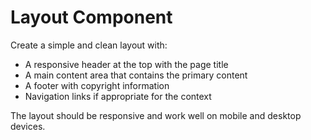 # Layout Component

Create a simple and clean layout with:
- A responsive header at the top with the page title
- A main content area that contains the primary content
- A footer with copyright information
- Navigation links if appropriate for the context

The layout should be responsive and work well on mobile and desktop devices.
